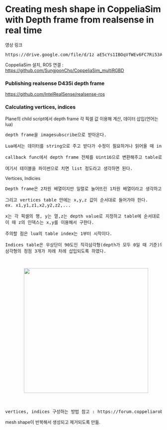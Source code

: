 # Creating mesh shape in CoppeliaSim with Depth frame from realsense in real time

영상 링크
<pre>
https://drive.google.com/file/d/1z_aE5cYs1IBOqVfWEv6FC7Ri53AQjjeH/view?usp=sharing
</pre>

CoppeliaSim 설치, ROS 연결 : https://github.com/SungjoonCho/CoppeliaSim_multiRGBD

### Publishing realsense D435i depth frame

https://github.com/IntelRealSense/realsense-ros

### Calculating vertices, indices

Plane의 child script에서 depth frame 각 픽셀 값 이용해 계산, 데이터 삽입(언어는 lua)

<pre>
depth frame을 imagesubscribe으로 받아온다.

Lua에서는 데이터를 string으로 주고 받다가 수정이 필요하거나 읽어올 때 int, float로 바꿔쓰는 것이 효율적이라고 한다.

callback func에서 depth frame 전체를 Uint16으로 변환해주고 table로 바꿔준다. 

여기서 테이블을 파이썬으로 치면 list 정도라고 생각하면 된다.
</pre>

Vertices, Indicies

<pre>
Depth frame은 2차원 배열이지만 일렬로 늘어뜨린 1차원 배열이라고 생각하고 진행해야 한다. 각 요소 값은 depth value이다. 

그리고 vertices table 안에는 x,y,z 값이 순서대로 들어가야 한다.
ex. x1,y1,z1,x2,y2,z2,...

x는 각 픽셀의 행, y는 열,z는 depth value로 지정하고 table에 순서대로 삽입해준다. 
이 때 z의 인덱스는 x,y를 이용해서 구한다. 

주의할 점은 lua의 table index는 1부터 시작이다.

Indices table은 우상단이 90도인 직각삼각형(depth가 모두 0일 때 기준)의 연속인 mesh를 그리기 위해
삼각형의 정점 3개가 차례 차례 삽입되도록 하였다.

<p align="center">
  <img width="400" src="https://user-images.githubusercontent.com/80872528/123391884-6db20400-d5d7-11eb-9b1e-8d8c33ec0018.png">
</p>

vertices, indices 구성하는 방법 참고 : https://forum.coppeliarobotics.com/viewtopic.php?t=7920
</pre>

mesh shape이 반복해서 생성되고 제거되도록 만듦.
